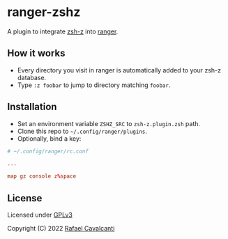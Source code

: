 # ranger-zshz

A plugin to integrate [zsh-z](https://github.com/agkozak/zsh-z) into [ranger](https://github.com/ranger/ranger).

## How it works

- Every directory you visit in ranger is automatically added to your zsh-z database.
- Type `:z foobar` to jump to directory matching `foobar`.

## Installation

- Set an environment variable `ZSHZ_SRC` to `zsh-z.plugin.zsh` path.
- Clone this repo to `~/.config/ranger/plugins`.
- Optionally, bind a key:

```conf
# ~/.config/ranger/rc.conf

...

map gz console z%space
```

## License

Licensed under [GPLv3](LICENSE)

Copyright (C) 2022 [Rafael Cavalcanti](https://rafaelc.org/dev)
